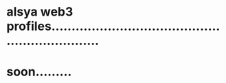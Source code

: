 # alsya web3 profiles.................................................................
# soon.........
